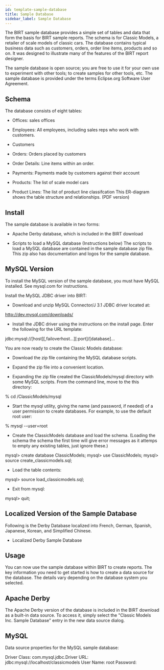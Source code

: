 ```yaml
---
id: template-sample-database
title: Sample Database
sidebar_label: Sample Database
---
```


The BIRT sample database provides a simple set of tables and data that form the basis for BIRT sample reports. The schema is for Classic Models, a retailer of scale models of classic cars. The database contains typical business data such as customers, orders, order line items, products and so on. It was designed to illustrate many of the features of the BIRT report designer.

The sample database is open source; you are free to use it for your own use to experiment with other tools; to create samples for other tools, etc. The sample database is provided under the terms Eclipse.org Software User Agreement.

## Schema
The database consists of eight tables:

+ Offices: sales offices

+ Employees: All employees, including sales reps who work with customers.

+ Customers

+ Orders: Orders placed by customers

+ Order Details: Line items within an order.

+ Payments: Payments made by customers against their account

+ Products: The list of scale model cars

+ Product Lines: The list of product line classifcation
This ER-diagram shows the table structure and relationships. (PDF version)

## Install

The sample database is available in two forms:

+ Apache Derby database, which is included in the BIRT download

+ Scripts to load a MySQL database (Instructions below)
The scripts to load a MySQL database are contained in the sample database zip file. This zip also has documentation and logos for the sample database.

## MySQL Version

To install the MySQL version of the sample database, you must have MySQL installed. See mysql.com for instructions.

Install the MySQL JDBC driver into BIRT:

+ Download and unzip MySQL Connector/J 3.1 JDBC driver located at:

http://dev.mysql.com/downloads/

+ Install the JDBC driver using the instructions on the install page. Enter the following for the URL template:

jdbc:mysql://[host][,failoverhost...][:port]/[database]...

You are now ready to create the Classic Models database:

+ Download the zip file containing the MySQL database scripts.

+ Expand the zip file into a convenient location.

+ Expanding the zip file created the ClassicModels/mysql directory with some MySQL scripts. From the command line, move to the this directory:

% cd /ClassicModels/mysql

+ Start the mysql utility, giving the name (and password, if needed) of a user permission to create databases. For example, to use the default root user:

% mysql --user=root

+ Create the ClassicModels database and load the schema. (Loading the schema the schema the first time will give error messages as it attemps to empty any existing tables, just ignore these.)

mysql> create database ClassicModels;
mysql> use ClassicModels;
mysql> source create_classicmodels.sql;

+ Load the table contents:

mysql> source load_classicmodels.sql;

+ Exit from mysql:

mysql> quit;

## Localized Version of the Sample Database

Following is the Derby Database localized into French, German, Spanish, Japanese, Korean, and Simplified Chinese.

+ Localized Derby Sample Database

## Usage

You can now use the sample database within BIRT to create reports. The key information you need to get started is how to create a data source for the database. The details vary depending on the database system you selected.

## Apache Derby

The Apache Derby version of the database is included in the BIRT download as a built-in data source. To access it, simply select the "Classic Models Inc. Sample Database" entry in the new data source dialog.

## MySQL

Data source properties for the MySQL sample database:

Driver Class:	com.mysql.jdbc.Driver
URL:	jdbc:mysql://localhost/classicmodels
User Name:	root
Password:	